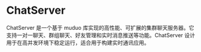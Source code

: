 # ChatServer
ChatServer 是一个基于 muduo 库实现的高性能、可扩展的集群聊天服务器。它支持一对一聊天、群组聊天、好友管理和实时消息推送等功能。ChatServer 设计用于在高并发环境下稳定运行，适合用于构建实时通讯应用。
